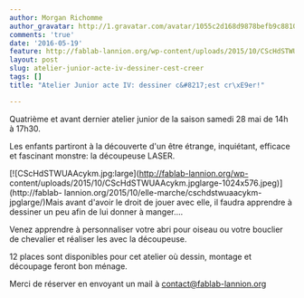 ```yaml
---
author: Morgan Richomme
author_gravatar: http://1.gravatar.com/avatar/1055c2d168d9878befb9c8810eda96dc?s=96&d=mm&r=g
comments: 'true'
date: '2016-05-19'
feature: http://fablab-lannion.org/wp-content/uploads/2015/10/CScHdSTWUAAcykm.jpglarge.jpeg
layout: post
slug: atelier-junior-acte-iv-dessiner-cest-creer
tags: []
title: "Atelier Junior acte IV: dessiner c&#8217;est cr\xE9er!"

---
```

Quatrième et avant dernier atelier junior de la saison samedi 28 mai de 14h à
17h30.

Les enfants partiront à la découverte d'un être étrange, inquiétant, efficace
et fascinant monstre: la découpeuse LASER.

[![CScHdSTWUAAcykm.jpg:large](http://fablab-lannion.org/wp-
content/uploads/2015/10/CScHdSTWUAAcykm.jpglarge-1024x576.jpeg)](http://fablab-
lannion.org/2015/10/elle-marche/cschdstwuaacykm-jpglarge/)Mais avant d'avoir
le droit de jouer avec elle, il faudra apprendre à dessiner un peu afin de lui
donner à manger….

Venez apprendre à personnaliser votre abri pour oiseau ou votre bouclier de
chevalier et réaliser les avec la découpeuse.

12 places sont disponibles pour cet atelier où dessin, montage et découpage
feront bon ménage.

Merci de réserver en envoyant un mail à contact@fablab-lannion.org


